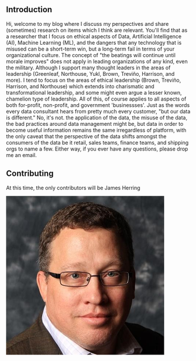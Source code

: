 ## Introduction

Hi, welcome to my blog where I discuss my perspectives and share (sometimes) research on items which I think are relevant. You'll find that as a researcher that I focus on ethical aspects of Data, Artificial Intelligence (AI), Machine Learning (ML), and the dangers that any technology that is misused can be a short-term win, but a long-term fail in terms of your organizational culture. The concept of "the beatings will continue until morale improves" does not apply in leading organizations of any kind, even the military. Although I support many thought leaders in the areas of leadership (Greenleaf, Northouse, Yukl, Brown, Treviño, Harrison, and more). I tend to focus on the areas of ethical leadership (Brown, Treviño, Harrison, and Northouse) which extends into charismatic and transformational leadership, and some might even argue a lesser known, chamelion type of leadership. All of this, of course applies to all aspects of both for-profit, non-profit, and government 'businessses'. Just as the words every data consultant hears from pretty much every customer, "but our data is different." No, it's not. the application of the data, the misuse of the data, the bad practices around data management might be, but data in order to become useful information remains the same irregardless of platform, with the only caveat that the perspective of the data shifts amongst the consumers of the data be it retail, sales teams, finance teams, and shipping orgs to name a few. Either way, if you ever have any questions, please drop me an email.

## Contributing

At this time, the only contributors will be James Herring

![James Herring](./images/James.jpg?raw=true)

[comment]: <> (Jekyll Templates libraries)

[comment]: <> (Below you'll find a link to Jekyll)
[comment]: <> (https://jekyllrb.com/docs/front-matter/)
